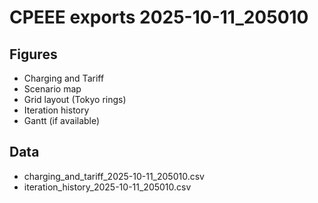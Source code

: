 # CPEEE exports 2025-10-11_205010
## Figures
- Charging and Tariff
- Scenario map
- Grid layout (Tokyo rings)
- Iteration history
- Gantt (if available)
## Data
- charging_and_tariff_2025-10-11_205010.csv
- iteration_history_2025-10-11_205010.csv
